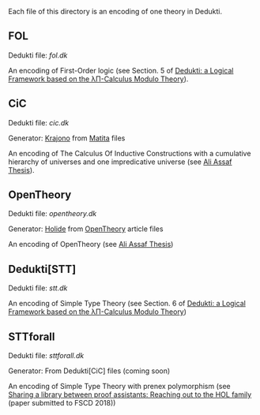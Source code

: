 Each file of this directory is an encoding of one theory in Dedukti.

## FOL

Dedukti file: *fol.dk*

An encoding of First-Order logic (see Section. 5 of [Dedukti: a Logical Framework based on the λΠ-Calculus Modulo Theory](http://www.lsv.fr/~dowek/Publi/expressing.pdf)).

## CiC

Dedukti file: *cic.dk*

Generator: [Krajono](https://github.com/Deducteam/matita/tree/krajono) from [Matita](http://matita.cs.unibo.it/) files

An encoding of The Calculus Of Inductive Constructions with a cumulative hierarchy of universes and one impredicative universe (see [Ali Assaf Thesis](https://hal.inria.fr/tel-01235303)).

## OpenTheory

Dedukti file: *opentheory.dk*

Generator: [Holide](https://github.com/Deducteam/Holide) from [OpenTheory](http://www.gilith.com/opentheory/article.html) article files

An encoding of OpenTheory (see [Ali Assaf Thesis](https://hal.inria.fr/tel-01235303))

## Dedukti[STT]

Dedukti file: *stt.dk*

An encoding of Simple Type Theory (see Section. 6 of [Dedukti: a Logical Framework based on the λΠ-Calculus Modulo Theory](http://www.lsv.fr/~dowek/Publi/expressing.pdf))

## STTforall

Dedukti file: *sttforall.dk*

Generator: From Dedukti[CiC] files (coming soon)

An encoding of Simple Type Theory with prenex polymorphism (see [Sharing a library between proof assistants: Reaching out to the HOL family](http://www.lsv.fr/~fthire/research/sttforall/index.php) (paper submitted to FSCD 2018))
